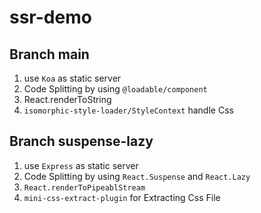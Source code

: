 # ssr-demo

## Branch main
1. use `Koa` as static server
2. Code Splitting by using `@loadable/component `
3. React.renderToString
4. `isomorphic-style-loader/StyleContext` handle Css

## Branch suspense-lazy
1. use `Express` as static server
2. Code Splitting by using `React.Suspense` and `React.Lazy`
3. `React.renderToPipeablStream`
4. `mini-css-extract-plugin` for Extracting Css File